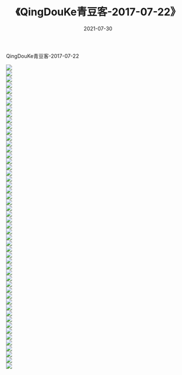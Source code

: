 ﻿---
layout: post
title:  《QingDouKe青豆客-2017-07-22》
date:   2021-07-30
img: http://img.660000.xyz/Sharelink/网络美图/2021/QingDouKe青豆客-2017-07-22/000.jpg
categories: [美女, 清纯, 唯美]
---

QingDouKe青豆客-2017-07-22

  ![](http://img.660000.xyz/Sharelink/网络美图/2021/QingDouKe青豆客-2017-07-22/001.jpg) <br> ![](http://img.660000.xyz/Sharelink/网络美图/2021/QingDouKe青豆客-2017-07-22/002.jpg) <br> ![](http://img.660000.xyz/Sharelink/网络美图/2021/QingDouKe青豆客-2017-07-22/003.jpg) <br> ![](http://img.660000.xyz/Sharelink/网络美图/2021/QingDouKe青豆客-2017-07-22/004.jpg) <br> ![](http://img.660000.xyz/Sharelink/网络美图/2021/QingDouKe青豆客-2017-07-22/005.jpg) <br> ![](http://img.660000.xyz/Sharelink/网络美图/2021/QingDouKe青豆客-2017-07-22/006.jpg) <br> ![](http://img.660000.xyz/Sharelink/网络美图/2021/QingDouKe青豆客-2017-07-22/007.jpg) <br> ![](http://img.660000.xyz/Sharelink/网络美图/2021/QingDouKe青豆客-2017-07-22/008.jpg) <br> ![](http://img.660000.xyz/Sharelink/网络美图/2021/QingDouKe青豆客-2017-07-22/009.jpg) <br> ![](http://img.660000.xyz/Sharelink/网络美图/2021/QingDouKe青豆客-2017-07-22/010.jpg) <br> ![](http://img.660000.xyz/Sharelink/网络美图/2021/QingDouKe青豆客-2017-07-22/011.jpg) <br> ![](http://img.660000.xyz/Sharelink/网络美图/2021/QingDouKe青豆客-2017-07-22/012.jpg) <br> ![](http://img.660000.xyz/Sharelink/网络美图/2021/QingDouKe青豆客-2017-07-22/013.jpg) <br> ![](http://img.660000.xyz/Sharelink/网络美图/2021/QingDouKe青豆客-2017-07-22/014.jpg) <br> ![](http://img.660000.xyz/Sharelink/网络美图/2021/QingDouKe青豆客-2017-07-22/015.jpg) <br> ![](http://img.660000.xyz/Sharelink/网络美图/2021/QingDouKe青豆客-2017-07-22/016.jpg) <br> ![](http://img.660000.xyz/Sharelink/网络美图/2021/QingDouKe青豆客-2017-07-22/017.jpg) <br> ![](http://img.660000.xyz/Sharelink/网络美图/2021/QingDouKe青豆客-2017-07-22/018.jpg) <br> ![](http://img.660000.xyz/Sharelink/网络美图/2021/QingDouKe青豆客-2017-07-22/019.jpg) <br> ![](http://img.660000.xyz/Sharelink/网络美图/2021/QingDouKe青豆客-2017-07-22/020.jpg) <br> ![](http://img.660000.xyz/Sharelink/网络美图/2021/QingDouKe青豆客-2017-07-22/021.jpg) <br> ![](http://img.660000.xyz/Sharelink/网络美图/2021/QingDouKe青豆客-2017-07-22/022.jpg) <br> ![](http://img.660000.xyz/Sharelink/网络美图/2021/QingDouKe青豆客-2017-07-22/023.jpg) <br> ![](http://img.660000.xyz/Sharelink/网络美图/2021/QingDouKe青豆客-2017-07-22/024.jpg) <br> ![](http://img.660000.xyz/Sharelink/网络美图/2021/QingDouKe青豆客-2017-07-22/025.jpg) <br> ![](http://img.660000.xyz/Sharelink/网络美图/2021/QingDouKe青豆客-2017-07-22/026.jpg) <br> ![](http://img.660000.xyz/Sharelink/网络美图/2021/QingDouKe青豆客-2017-07-22/027.jpg) <br> ![](http://img.660000.xyz/Sharelink/网络美图/2021/QingDouKe青豆客-2017-07-22/028.jpg) <br> ![](http://img.660000.xyz/Sharelink/网络美图/2021/QingDouKe青豆客-2017-07-22/029.jpg) <br> ![](http://img.660000.xyz/Sharelink/网络美图/2021/QingDouKe青豆客-2017-07-22/030.jpg) <br> ![](http://img.660000.xyz/Sharelink/网络美图/2021/QingDouKe青豆客-2017-07-22/031.jpg) <br> ![](http://img.660000.xyz/Sharelink/网络美图/2021/QingDouKe青豆客-2017-07-22/032.jpg) <br> ![](http://img.660000.xyz/Sharelink/网络美图/2021/QingDouKe青豆客-2017-07-22/033.jpg) <br> ![](http://img.660000.xyz/Sharelink/网络美图/2021/QingDouKe青豆客-2017-07-22/034.jpg) <br> ![](http://img.660000.xyz/Sharelink/网络美图/2021/QingDouKe青豆客-2017-07-22/035.jpg) <br> ![](http://img.660000.xyz/Sharelink/网络美图/2021/QingDouKe青豆客-2017-07-22/036.jpg) <br> ![](http://img.660000.xyz/Sharelink/网络美图/2021/QingDouKe青豆客-2017-07-22/037.jpg) <br> ![](http://img.660000.xyz/Sharelink/网络美图/2021/QingDouKe青豆客-2017-07-22/038.jpg) <br> ![](http://img.660000.xyz/Sharelink/网络美图/2021/QingDouKe青豆客-2017-07-22/039.jpg) <br> ![](http://img.660000.xyz/Sharelink/网络美图/2021/QingDouKe青豆客-2017-07-22/040.jpg) <br> ![](http://img.660000.xyz/Sharelink/网络美图/2021/QingDouKe青豆客-2017-07-22/041.jpg) <br> ![](http://img.660000.xyz/Sharelink/网络美图/2021/QingDouKe青豆客-2017-07-22/042.jpg) <br> ![](http://img.660000.xyz/Sharelink/网络美图/2021/QingDouKe青豆客-2017-07-22/043.jpg) <br> ![](http://img.660000.xyz/Sharelink/网络美图/2021/QingDouKe青豆客-2017-07-22/044.jpg) <br> ![](http://img.660000.xyz/Sharelink/网络美图/2021/QingDouKe青豆客-2017-07-22/045.jpg) <br> ![](http://img.660000.xyz/Sharelink/网络美图/2021/QingDouKe青豆客-2017-07-22/046.jpg) <br> ![](http://img.660000.xyz/Sharelink/网络美图/2021/QingDouKe青豆客-2017-07-22/047.jpg) <br> ![](http://img.660000.xyz/Sharelink/网络美图/2021/QingDouKe青豆客-2017-07-22/048.jpg) <br> ![](http://img.660000.xyz/Sharelink/网络美图/2021/QingDouKe青豆客-2017-07-22/049.jpg) <br> ![](http://img.660000.xyz/Sharelink/网络美图/2021/QingDouKe青豆客-2017-07-22/050.jpg) <br> ![](http://img.660000.xyz/Sharelink/网络美图/2021/QingDouKe青豆客-2017-07-22/051.jpg) <br> ![](http://img.660000.xyz/Sharelink/网络美图/2021/QingDouKe青豆客-2017-07-22/052.jpg) <br>